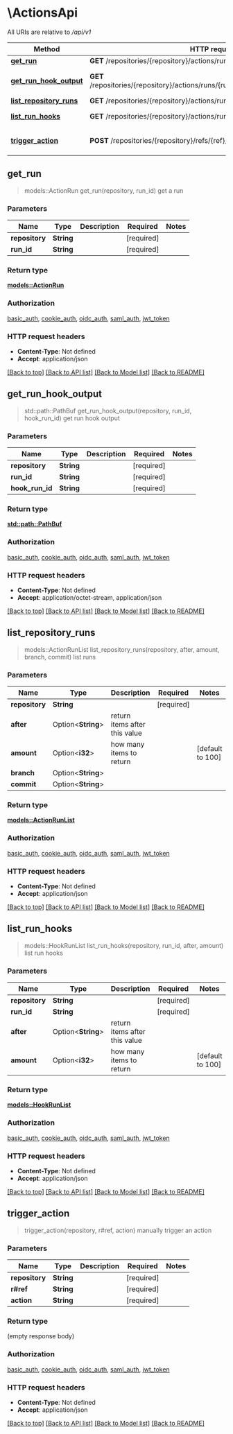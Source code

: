 # \ActionsApi

All URIs are relative to */api/v1*

Method | HTTP request | Description
------------- | ------------- | -------------
[**get_run**](ActionsApi.md#get_run) | **GET** /repositories/{repository}/actions/runs/{run_id} | get a run
[**get_run_hook_output**](ActionsApi.md#get_run_hook_output) | **GET** /repositories/{repository}/actions/runs/{run_id}/hooks/{hook_run_id}/output | get run hook output
[**list_repository_runs**](ActionsApi.md#list_repository_runs) | **GET** /repositories/{repository}/actions/runs | list runs
[**list_run_hooks**](ActionsApi.md#list_run_hooks) | **GET** /repositories/{repository}/actions/runs/{run_id}/hooks | list run hooks
[**trigger_action**](ActionsApi.md#trigger_action) | **POST** /repositories/{repository}/refs/{ref}/actions/{action}/triggers | manually trigger an action



## get_run

> models::ActionRun get_run(repository, run_id)
get a run

### Parameters


Name | Type | Description  | Required | Notes
------------- | ------------- | ------------- | ------------- | -------------
**repository** | **String** |  | [required] |
**run_id** | **String** |  | [required] |

### Return type

[**models::ActionRun**](ActionRun.md)

### Authorization

[basic_auth](../README.md#basic_auth), [cookie_auth](../README.md#cookie_auth), [oidc_auth](../README.md#oidc_auth), [saml_auth](../README.md#saml_auth), [jwt_token](../README.md#jwt_token)

### HTTP request headers

- **Content-Type**: Not defined
- **Accept**: application/json

[[Back to top]](#) [[Back to API list]](../README.md#documentation-for-api-endpoints) [[Back to Model list]](../README.md#documentation-for-models) [[Back to README]](../README.md)


## get_run_hook_output

> std::path::PathBuf get_run_hook_output(repository, run_id, hook_run_id)
get run hook output

### Parameters


Name | Type | Description  | Required | Notes
------------- | ------------- | ------------- | ------------- | -------------
**repository** | **String** |  | [required] |
**run_id** | **String** |  | [required] |
**hook_run_id** | **String** |  | [required] |

### Return type

[**std::path::PathBuf**](std::path::PathBuf.md)

### Authorization

[basic_auth](../README.md#basic_auth), [cookie_auth](../README.md#cookie_auth), [oidc_auth](../README.md#oidc_auth), [saml_auth](../README.md#saml_auth), [jwt_token](../README.md#jwt_token)

### HTTP request headers

- **Content-Type**: Not defined
- **Accept**: application/octet-stream, application/json

[[Back to top]](#) [[Back to API list]](../README.md#documentation-for-api-endpoints) [[Back to Model list]](../README.md#documentation-for-models) [[Back to README]](../README.md)


## list_repository_runs

> models::ActionRunList list_repository_runs(repository, after, amount, branch, commit)
list runs

### Parameters


Name | Type | Description  | Required | Notes
------------- | ------------- | ------------- | ------------- | -------------
**repository** | **String** |  | [required] |
**after** | Option<**String**> | return items after this value |  |
**amount** | Option<**i32**> | how many items to return |  |[default to 100]
**branch** | Option<**String**> |  |  |
**commit** | Option<**String**> |  |  |

### Return type

[**models::ActionRunList**](ActionRunList.md)

### Authorization

[basic_auth](../README.md#basic_auth), [cookie_auth](../README.md#cookie_auth), [oidc_auth](../README.md#oidc_auth), [saml_auth](../README.md#saml_auth), [jwt_token](../README.md#jwt_token)

### HTTP request headers

- **Content-Type**: Not defined
- **Accept**: application/json

[[Back to top]](#) [[Back to API list]](../README.md#documentation-for-api-endpoints) [[Back to Model list]](../README.md#documentation-for-models) [[Back to README]](../README.md)


## list_run_hooks

> models::HookRunList list_run_hooks(repository, run_id, after, amount)
list run hooks

### Parameters


Name | Type | Description  | Required | Notes
------------- | ------------- | ------------- | ------------- | -------------
**repository** | **String** |  | [required] |
**run_id** | **String** |  | [required] |
**after** | Option<**String**> | return items after this value |  |
**amount** | Option<**i32**> | how many items to return |  |[default to 100]

### Return type

[**models::HookRunList**](HookRunList.md)

### Authorization

[basic_auth](../README.md#basic_auth), [cookie_auth](../README.md#cookie_auth), [oidc_auth](../README.md#oidc_auth), [saml_auth](../README.md#saml_auth), [jwt_token](../README.md#jwt_token)

### HTTP request headers

- **Content-Type**: Not defined
- **Accept**: application/json

[[Back to top]](#) [[Back to API list]](../README.md#documentation-for-api-endpoints) [[Back to Model list]](../README.md#documentation-for-models) [[Back to README]](../README.md)


## trigger_action

> trigger_action(repository, r#ref, action)
manually trigger an action

### Parameters


Name | Type | Description  | Required | Notes
------------- | ------------- | ------------- | ------------- | -------------
**repository** | **String** |  | [required] |
**r#ref** | **String** |  | [required] |
**action** | **String** |  | [required] |

### Return type

 (empty response body)

### Authorization

[basic_auth](../README.md#basic_auth), [cookie_auth](../README.md#cookie_auth), [oidc_auth](../README.md#oidc_auth), [saml_auth](../README.md#saml_auth), [jwt_token](../README.md#jwt_token)

### HTTP request headers

- **Content-Type**: Not defined
- **Accept**: application/json

[[Back to top]](#) [[Back to API list]](../README.md#documentation-for-api-endpoints) [[Back to Model list]](../README.md#documentation-for-models) [[Back to README]](../README.md)

